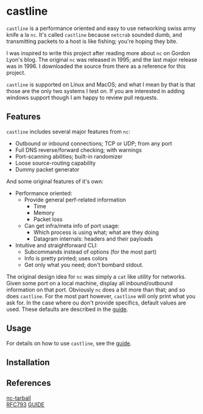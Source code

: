 castline
========

`castline` is a performance oriented and easy to use networking
swiss army knife a la `nc`. It's called `castline` because
`netcrab` sounded dumb, and transmitting packets to a host is like
fishing; you're hoping they bite.

I was inspired to write this project after reading more about `nc`
on Gordon Lyon's blog.  The original `nc` was released in 1995;
and the last major release was in 1996. I downloaded the source
from there as a reference for this project.

`castline` is supported on Linux and MacOS; and what I mean by that
is that those are the only two systems I test on. If you are interested
in adding windows support though I am happy to review pull requests.


## Features

`castline` includes several major features from `nc`:

- Outbound or inbound connections; TCP or UDP; from any port
- Full DNS reverse/forward checking; with warnings
- Port-scanning abilities; built-in randomizer
- Loose source-routing capability
- Dummy packet generator

And some original features of it's own:

- Performance oriented:
  - Provide general perf-related information
    - Time
    - Memory
    - Packet loss
  - Can get infra/meta info of port usage:
    - Which process is using what; what are they doing
    - Datagram internals: headers and their payloads
- Intuitive and straightforward CLI:
  - Subcommands instead of options (for the most part)
  - Info is pretty printed; uses colors
  - Get only what you need; don't bombard stdout.

The original design idea for `nc` was simply a `cat` like utility for networks.
Given some port on a local machine, display all inbound/outbound information on
that port. Obviously `nc` does a bit more than that; and so does `castline`.
For the most part however, `castline` will only print what you ask for. In the case
where ou don't provide specifics, default values are used. These defaults
are described in the [guide][GUIDE].


## Usage

For details on how to use `castline`, see the [guide][GUIDE].


## Installation


## References

[nc-tarball][NCTAR]  
[RFC793][TCPImpl]
[GUIDE][GUIDE]


[NCTAR]:https://sectools.org/tool/netcat/
[TCPImpl]:https://datatracker.ietf.org/doc/html/rfc793
[GUIDE]:./blob/master/GUIDE.md
